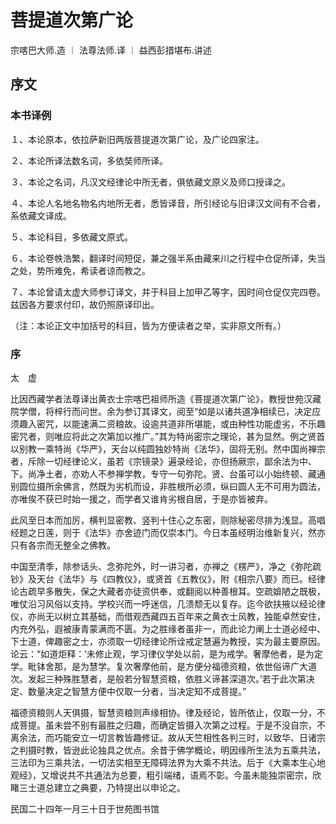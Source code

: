 # 菩提道次第广论

宗喀巴大师.造 ︱ 法尊法师.译 ︱ 益西彭措堪布.讲述

## 序文

### 本书译例

１、本论原本，依拉萨新旧两版菩提道次第广论，及广论四家注。

２、本论所译法数名词，多依奘师所译。

３、本论之名词，凡汉文经律论中所无者，俱依藏文原义及师口授译之。

４、本论人名地名物名内地所无者，悉皆译音，所引经论与旧译汉文间有不合者，系依藏文译成。

５、本论科目，多依藏文原式。

６、本论卷帙浩繁，翻译时间短促，兼之强半系由藏来川之行程中仓促所译，失当之处，势所难免，希读者谅而教之。

７、本论曾请太虚大师参订译文，并于科目上加甲乙等字，因时间仓促仅完四卷。兹因各方要求付印，故仍照原译印出。

（注：本论正文中加括号的科目，皆为方便读者之举，实非原文所有。）

### 序

太　虚

比因西藏学者法尊译出黄衣士宗喀巴祖师所造《菩提道次第广论》，教授世苑汉藏院学僧，将梓行而问世。余为参订其译文，阅至“如是以诸共道净相续已，决定应须趣入密咒，以能速满二资粮故。设逾共道非所堪能，或由种性功能虚劣，不乐趣密咒者，则唯应将此之次第加以推广。”其为特尚密宗之理论，甚为显然。例之贤首以别教一乘特尚《华严》，天台以纯圆独妙特尚《法华》，固将无别。然中国尚禅宗者，斥除一切经律论义，虽若《宗镜录》遍录经论，亦但扬厥宗，鄙余法为中、下。尚净土者，亦劝人不参禅学教，专守一句弥陀。贤、台虽可以小始终顿、藏通别圆位摄所余佛言，然既为劣机而设，非胜根所必须，纵曰圆人无不可用为圆法，亦唯俟不获已时始一援之，而学者又谁肯劣根自居，于是亦皆被弃。

此风至日本而加厉，横判显密教、竖判十住心之东密，则除秘密尽排为浅显。高唱经题之日莲，则于《法华》亦舍迹门而仅崇本门。今日本虽经明治维新复兴，然亦只有各宗而无整全之佛教。

中国至清季，除参话头、念弥陀外，时一讲习者，亦禅之《楞严》，净之《弥陀疏钞》及天台《法华》与《四教仪》，或贤首《五教仪》，附《相宗八要》而已。经律论古疏早多散失，保之大藏者亦徒资供奉，或翻阅以种善根耳。空疏媕陋之既极，唯仗沿习风俗以支持。学校兴而一呼迷信，几溃颓无以复存。迄今欲扶掖以经论律仪，亦尚无以树立其基础，而借观西藏四五百年来之黄衣士风教，独能卓然安住，内充外弘，遐被康青蒙满而不匮。为之胜缘者虽非一，而此论力阐上士道必经中、下士道，俾趣密之士，亦须取一切经律论所诠戒定慧遍为教授，实为最主要原因。论云：“如道炬释：‘未修止观，学习律仪学处以前，是为戒学。奢摩他者，是为定学。毗钵舍那，是为慧学。复次奢摩他前，是方便分福德资粮，依世俗谛广大道次。发起三种殊胜慧者，是般若分智慧资粮，依胜义谛甚深道次。’若于此次第决定、数量决定之智慧方便中仅取一分者，当决定知不成菩提。”

福德资粮则人天俱摄，智慧资粮则声缘相协。律及经论，皆所依止，仅取一分，不成菩提。虽未尝不别有最胜之归趣，而确定皆摄入次第之过程。于是不没自宗，不离余法，而巧能安立一切言教皆趣修证。故从天竺相性各判三时，以致华、日诸宗之判摄时教，皆逊此论独具之优点。余昔于佛学概论，明因缘所生法为五乘共法，三法印为三乘共法，一切法实相至无障碍法界为大乘不共法。后于《大乘本生心地观经》，又增说共不共通法为总要，粗引端绪，语焉不彰。今虽未能独崇密宗，欣睹三士道总建立之典要，乃特提出以申论之。

民国二十四年一月三十日于世苑图书馆